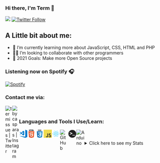 ### Hi there, I'm Term 👋

![](https://estruyf-github.azurewebsites.net/api/VisitorHit?user=termissues&repo=github-visitors-badge&countColorcountColor&countColor=orange)
[![Twitter Follow](https://img.shields.io/twitter/follow/termissues?color=1DA1F2&logo=twitter&style=for-the-badge)](https://twitter.com/intent/follow?original_referer=https%3A%2F%2Fgithub.com%2Ftermissues&screen_name=termissues)
## A Little bit about me:

- 🌴 I’m currently learning more about JavaScript, CSS, HTML and PHP
- 👨‍💻 I’m looking to collaborate with other programmers
- 🥅 2021 Goals: Make more Open Source projects

### Listening now on Spotify 🎧

[![Spotify](https://novatorem-bm7c5qrlx-termissues.vercel.app/api/spotify)](https://open.spotify.com/user/gww9yh6bijuhemxutf1j1yjdc)

### Contact me via:

[<img align="left" alt="termissues | Twitter" width="22px" src="https://image.flaticon.com/icons/png/512/733/733579.png" />][twitter]
[<img align="left" alt="bycasparas | Instagram" width="22px" src="https://image.flaticon.com/icons/png/512/1384/1384063.png" />][instagram]

<br />

### Languages and Tools I Use/Learn:

<img align="left" alt="Visual Studio Code" width="26px" src="https://raw.githubusercontent.com/github/explore/80688e429a7d4ef2fca1e82350fe8e3517d3494d/topics/visual-studio-code/visual-studio-code.png" />
<img align="left" alt="HTML5" width="26px" src="https://raw.githubusercontent.com/github/explore/80688e429a7d4ef2fca1e82350fe8e3517d3494d/topics/html/html.png" />
<img align="left" alt="CSS3" width="26px" src="https://raw.githubusercontent.com/github/explore/80688e429a7d4ef2fca1e82350fe8e3517d3494d/topics/css/css.png" />
<img align="left" alt="JavaScript" width="26px" src="https://raw.githubusercontent.com/github/explore/80688e429a7d4ef2fca1e82350fe8e3517d3494d/topics/javascript/javascript.png" />
<img align="left" alt="React" width="26px" src="https://raw.githubusercontent.com/github/explore/80688e429a7d4ef2fca1e82350fe8e3517d3494d/topics/react/react.png" />
<img align="left" alt="GitHub" width="26px" src="https://image.flaticon.com/icons/png/512/733/733553.png" />
<img align="left" alt="Terminal" width="26px" src="https://raw.githubusercontent.com/github/explore/80688e429a7d4ef2fca1e82350fe8e3517d3494d/topics/terminal/terminal.png" />
<img align="left" alt="Arduino" width="26px" src="https://cdn.worldvectorlogo.com/logos/arduino-1.svg" />
<br />
<br />

<details>
<summary>
 Click here to see my Stats 
</summary>
 
### 📊 Coding Stats

<!--START_SECTION:waka-->
```text
CSS          5 hrs 26 mins   ███████████▓░░░░░░░░░░░░░   46.61 % 
HTML         4 hrs 27 mins   █████████▓░░░░░░░░░░░░░░░   38.10 % 
PHP          1 hr 12 mins    ██▓░░░░░░░░░░░░░░░░░░░░░░   10.39 % 
JavaScript   19 mins         ▓░░░░░░░░░░░░░░░░░░░░░░░░   02.77 % 
SCSS         8 mins          ▒░░░░░░░░░░░░░░░░░░░░░░░░   01.22 % 
```
<!--END_SECTION:waka-->

### ⭐ Github Stats

<img align="left" alt="Term's Github Stats" src="https://github-readme-stats.vercel.app/api?username=termissues&show_icons=true&hide_border=true" />

</details>
 
[twitter]: https://twitter.com/termissues
[instagram]: https://instagram.com/bycasparas
